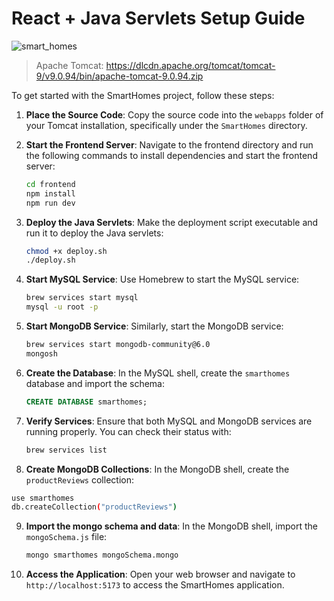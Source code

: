 # React + Java Servlets Setup Guide

![smart_homes](https://github.com/user-attachments/assets/770beb3a-bc3e-4e97-9c4c-5954a6ff8469)

> Apache Tomcat: https://dlcdn.apache.org/tomcat/tomcat-9/v9.0.94/bin/apache-tomcat-9.0.94.zip

To get started with the SmartHomes project, follow these steps:

1. **Place the Source Code**:
   Copy the source code into the `webapps` folder of your Tomcat installation, specifically under the `SmartHomes` directory.

2. **Start the Frontend Server**:
   Navigate to the frontend directory and run the following commands to install dependencies and start the frontend server:

   ```bash
   cd frontend
   npm install
   npm run dev
   ```

3. **Deploy the Java Servlets**:
   Make the deployment script executable and run it to deploy the Java servlets:

   ```bash
   chmod +x deploy.sh
   ./deploy.sh
   ```

4. **Start MySQL Service**:
   Use Homebrew to start the MySQL service:

   ```bash
   brew services start mysql
   mysql -u root -p
   ```

5. **Start MongoDB Service**:
   Similarly, start the MongoDB service:

   ```bash
   brew services start mongodb-community@6.0
   mongosh
   ```

6. **Create the Database**:
   In the MySQL shell, create the `smarthomes` database and import the schema:

   ```sql
   CREATE DATABASE smarthomes;
   ```

7. **Verify Services**:
   Ensure that both MySQL and MongoDB services are running properly. You can check their status with:

   ```bash
   brew services list
   ```

8.  **Create MongoDB Collections**:
   In the MongoDB shell, create the `productReviews` collection:

   ```bash
   use smarthomes
   db.createCollection("productReviews")
   ```

9. **Import the mongo schema and data**:
   In the MongoDB shell, import the `mongoSchema.js` file:

   ```bash
   mongo smarthomes mongoSchema.mongo
   ```

10. **Access the Application**:
   Open your web browser and navigate to `http://localhost:5173` to access the SmartHomes application.
